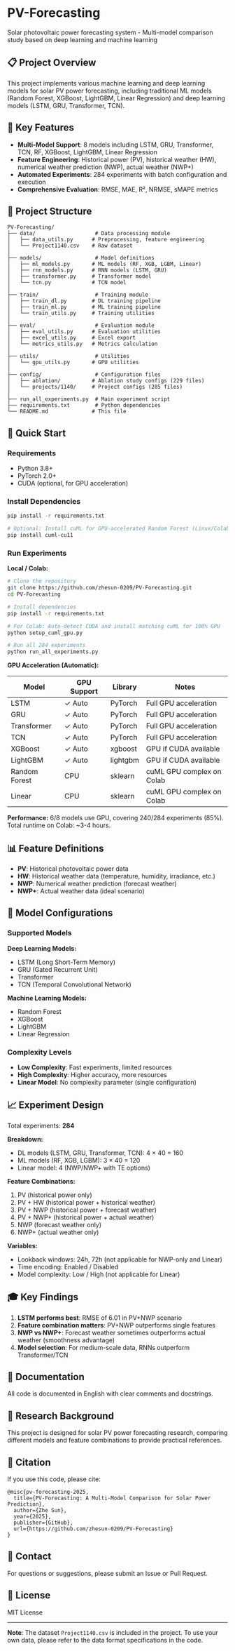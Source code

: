 # PV-Forecasting

Solar photovoltaic power forecasting system - Multi-model comparison study based on deep learning and machine learning

## 📋 Project Overview

This project implements various machine learning and deep learning models for solar PV power forecasting, including traditional ML models (Random Forest, XGBoost, LightGBM, Linear Regression) and deep learning models (LSTM, GRU, Transformer, TCN).

## 🎯 Key Features

- **Multi-Model Support**: 8 models including LSTM, GRU, Transformer, TCN, RF, XGBoost, LightGBM, Linear Regression
- **Feature Engineering**: Historical power (PV), historical weather (HW), numerical weather prediction (NWP), actual weather (NWP+)
- **Automated Experiments**: 284 experiments with batch configuration and execution
- **Comprehensive Evaluation**: RMSE, MAE, R², NRMSE, sMAPE metrics

## 📁 Project Structure

```
PV-Forecasting/
├── data/                   # Data processing module
│   ├── data_utils.py      # Preprocessing, feature engineering
│   └── Project1140.csv    # Raw dataset
│
├── models/                 # Model definitions
│   ├── ml_models.py       # ML models (RF, XGB, LGBM, Linear)
│   ├── rnn_models.py      # RNN models (LSTM, GRU)
│   ├── transformer.py     # Transformer model
│   └── tcn.py             # TCN model
│
├── train/                  # Training module
│   ├── train_dl.py        # DL training pipeline
│   ├── train_ml.py        # ML training pipeline
│   └── train_utils.py     # Training utilities
│
├── eval/                   # Evaluation module
│   ├── eval_utils.py      # Evaluation utilities
│   ├── excel_utils.py     # Excel export
│   └── metrics_utils.py   # Metrics calculation
│
├── utils/                  # Utilities
│   └── gpu_utils.py       # GPU utilities
│
├── config/                 # Configuration files
│   ├── ablation/          # Ablation study configs (229 files)
│   └── projects/1140/     # Project configs (285 files)
│
├── run_all_experiments.py  # Main experiment script
├── requirements.txt        # Python dependencies
└── README.md              # This file
```

## 🚀 Quick Start

### Requirements

- Python 3.8+
- PyTorch 2.0+
- CUDA (optional, for GPU acceleration)

### Install Dependencies

```bash
pip install -r requirements.txt

# Optional: Install cuML for GPU-accelerated Random Forest (Linux/Colab)
pip install cuml-cu11
```

### Run Experiments

**Local / Colab:**
```bash
# Clone the repository
git clone https://github.com/zhesun-0209/PV-Forecasting.git
cd PV-Forecasting

# Install dependencies
pip install -r requirements.txt

# For Colab: Auto-detect CUDA and install matching cuML for 100% GPU
python setup_cuml_gpu.py

# Run all 284 experiments
python run_all_experiments.py
```

**GPU Acceleration (Automatic):**

| Model | GPU Support | Library | Notes |
|-------|-------------|---------|-------|
| LSTM | ✓ Auto | PyTorch | Full GPU acceleration |
| GRU | ✓ Auto | PyTorch | Full GPU acceleration |
| Transformer | ✓ Auto | PyTorch | Full GPU acceleration |
| TCN | ✓ Auto | PyTorch | Full GPU acceleration |
| XGBoost | ✓ Auto | xgboost | GPU if CUDA available |
| LightGBM | ✓ Auto | lightgbm | GPU if CUDA available |
| Random Forest | CPU | sklearn | cuML GPU complex on Colab |
| Linear | CPU | sklearn | cuML GPU complex on Colab |

**Performance:** 6/8 models use GPU, covering 240/284 experiments (85%). Total runtime on Colab: ~3-4 hours.

## 📊 Feature Definitions

- **PV**: Historical photovoltaic power data
- **HW**: Historical weather data (temperature, humidity, irradiance, etc.)
- **NWP**: Numerical weather prediction (forecast weather)
- **NWP+**: Actual weather data (ideal scenario)

## 🔧 Model Configurations

### Supported Models

**Deep Learning Models:**
- LSTM (Long Short-Term Memory)
- GRU (Gated Recurrent Unit)
- Transformer
- TCN (Temporal Convolutional Network)

**Machine Learning Models:**
- Random Forest
- XGBoost
- LightGBM
- Linear Regression

### Complexity Levels

- **Low Complexity**: Fast experiments, limited resources
- **High Complexity**: Higher accuracy, more resources
- **Linear Model**: No complexity parameter (single configuration)

## 📈 Experiment Design

Total experiments: **284**

**Breakdown:**
- DL models (LSTM, GRU, Transformer, TCN): 4 × 40 = 160
- ML models (RF, XGB, LGBM): 3 × 40 = 120
- Linear model: 4 (NWP/NWP+ with TE options)

**Feature Combinations:**
1. PV (historical power only)
2. PV + HW (historical power + historical weather)
3. PV + NWP (historical power + forecast weather)
4. PV + NWP+ (historical power + actual weather)
5. NWP (forecast weather only)
6. NWP+ (actual weather only)

**Variables:**
- Lookback windows: 24h, 72h (not applicable for NWP-only and Linear)
- Time encoding: Enabled / Disabled
- Model complexity: Low / High (not applicable for Linear)

## 🎓 Key Findings

1. **LSTM performs best**: RMSE of 6.01 in PV+NWP scenario
2. **Feature combination matters**: PV+NWP outperforms single features
3. **NWP vs NWP+**: Forecast weather sometimes outperforms actual weather (smoothness advantage)
4. **Model selection**: For medium-scale data, RNNs outperform Transformer/TCN

## 📖 Documentation

All code is documented in English with clear comments and docstrings.

## 🔬 Research Background

This project is designed for solar PV power forecasting research, comparing different models and feature combinations to provide practical references.

## 📝 Citation

If you use this code, please cite:

```
@misc{pv-forecasting-2025,
  title={PV-Forecasting: A Multi-Model Comparison for Solar Power Prediction},
  author={Zhe Sun},
  year={2025},
  publisher={GitHub},
  url={https://github.com/zhesun-0209/PV-Forecasting}
}
```

## 📧 Contact

For questions or suggestions, please submit an Issue or Pull Request.

## 📄 License

MIT License

---

**Note**: The dataset `Project1140.csv` is included in the project. To use your own data, please refer to the data format specifications in the code.
